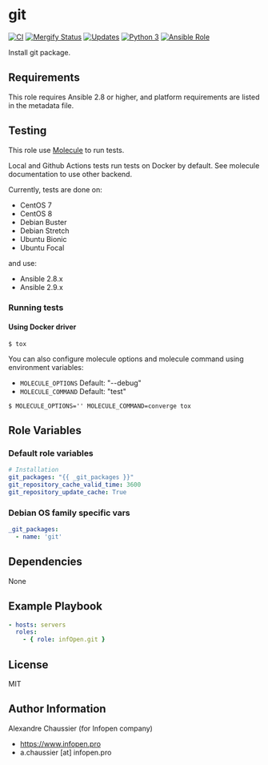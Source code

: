 # git

[![CI](https://github.com/infOpen/ansible-role-git/workflows/CI/badge.svg)](https://github.com/infOpen/ansible-role-git/actions)
[![Mergify Status][mergify-status]][mergify]
[![Updates](https://pyup.io/repos/github/infOpen/ansible-role-git/shield.svg)](https://pyup.io/repos/github/infOpen/ansible-role-git/)
[![Python 3](https://pyup.io/repos/github/infOpen/ansible-role-git/python-3-shield.svg)](https://pyup.io/repos/github/infOpen/ansible-role-git/)
[![Ansible Role](https://img.shields.io/ansible/role/25429.svg)](https://galaxy.ansible.com/infOpen/git/)

Install git package.

## Requirements

This role requires Ansible 2.8 or higher,
and platform requirements are listed in the metadata file.

## Testing

This role use [Molecule](https://github.com/ansible-community/molecule) to run tests.

Local and Github Actions tests run tests on Docker by default.
See molecule documentation to use other backend.

Currently, tests are done on:
- CentOS 7
- CentOS 8
- Debian Buster
- Debian Stretch
- Ubuntu Bionic
- Ubuntu Focal

and use:
- Ansible 2.8.x
- Ansible 2.9.x

### Running tests

#### Using Docker driver

```
$ tox
```

You can also configure molecule options and molecule command using environment variables:
* `MOLECULE_OPTIONS` Default: "--debug"
* `MOLECULE_COMMAND` Default: "test"

```
$ MOLECULE_OPTIONS='' MOLECULE_COMMAND=converge tox
```

## Role Variables

### Default role variables

``` yaml
# Installation
git_packages: "{{ _git_packages }}"
git_repository_cache_valid_time: 3600
git_repository_update_cache: True
```

### Debian OS family specific vars

``` yaml
_git_packages:
  - name: 'git'
```

## Dependencies

None

## Example Playbook

``` yaml
- hosts: servers
  roles:
    - { role: infOpen.git }
```

## License

MIT

## Author Information

Alexandre Chaussier (for Infopen company)
- https://www.infopen.pro
- a.chaussier [at] infopen.pro

[mergify]: https://mergify.io
[mergify-status]: https://img.shields.io/endpoint.svg?url=https://gh.mergify.io/badges/infOpen/ansible-role-git&style=flat
